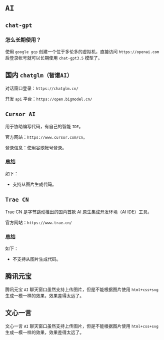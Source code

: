 # `AI`



## `chat-gpt`

### 怎么长期使用？

使用 `google gcp` 创建一个位于多伦多的虚拟机，直接访问 `https://openai.com` 后登录帐号就可以长期使用 `chat-gpt3.5` 模型了。



## 国内 `chatglm（智谱AI）`

对话窗口登录：`https://chatglm.cn/`

开发 `api` 平台：`https://open.bigmodel.cn/`



## `Cursor AI`

用于协助编写代码，有自己的智能 `IDE`。

官方网站：`https://www.cursor.com/cn`。

登录信息：使用谷歌帐号登录。



### 总结

如下：

- 支持从图片生成代码。



## `Trae CN`

Trae CN 是字节跳动推出的国内首款 AI 原生集成开发环境（AI IDE）工具。

官方网站：`https://www.trae.cn/`



### 总结

如下：

- 不支持从图片生成代码。



## 腾讯元宝

腾讯元宝 `AI` 聊天窗口虽然支持上传图片，但是不能根据图片使用 `html+css+svg` 生成一模一样的效果，效果差得太远了。



## 文心一言

文心一言 `AI` 聊天窗口虽然支持上传图片，但是不能根据图片使用 `html+css+svg` 生成一模一样的效果，效果差得太远了。

